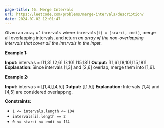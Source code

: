 ```yaml
---
page-title: 56. Merge Intervals
url: https://leetcode.com/problems/merge-intervals/description/
date: 2024-07-02 12:01:47
---
```

Given an array of `intervals` where `intervals[i] = [starti, endi]`, merge all overlapping intervals, and return *an array of the non-overlapping intervals that cover all the intervals in the input*.

**Example 1:**

**Input:** intervals = \[\[1,3\],\[2,6\],\[8,10\],\[15,18\]\]
**Output:** \[\[1,6\],\[8,10\],\[15,18\]\]
**Explanation:** Since intervals \[1,3\] and \[2,6\] overlap, merge them into \[1,6\].

**Example 2:**

**Input:** intervals = \[\[1,4\],\[4,5\]\]
**Output:** \[\[1,5\]\]
**Explanation:** Intervals \[1,4\] and \[4,5\] are considered overlapping.

**Constraints:**

-   `1 <= intervals.length <= 104`
-   `intervals[i].length == 2`
-   `0 <= starti <= endi <= 104`